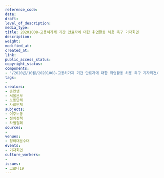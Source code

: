 ```yaml
---
reference_code: 
date: 
draft: 
level_of_description: 
media_type: 
title: 20201008-고용허가제 기간 만료자에 대한 취업활동 허용 촉구 기자회견
description: 
weight: 
modified_at: 
created_at: 
link: 
public_access_status: 
copyright_status: 
components:
- "/2020년/10월/20201008-고용허가제 기간 만료자에 대한 취업활동 허용 촉구 기자회견/_W5D0030.jpg"
tags:
- 
creators:
- 총연맹
- 서울본부
- 노동단체
- 사회단체
subjects:
- 이주노동
- 정치정책
- 차별철폐
sources:
- 
venues:
- 청와대분수대
events:
- 기자회견
culture_workers:
- 
issues:
- 코로나19
---
```


